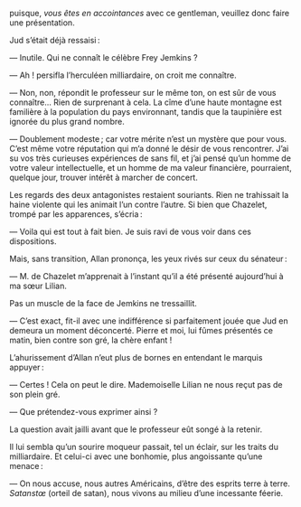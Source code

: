 puisque, _vous êtes en accointances_ avec ce gentleman, veuillez donc faire une présentation.

Jud s’était déjà ressaisi :

— Inutile. Qui ne connaît le célèbre Frey Jemkins ?

— Ah ! persifla l’herculéen milliardaire, on croit me connaître.

— Non, non, répondit le professeur sur le même ton, on est sûr de vous connaître… Rien de surprenant à cela. La cîme d’une haute montagne est familière à la population du pays environnant, tandis que la taupinière est ignorée du plus grand nombre.

— Doublement modeste ; car votre mérite n’est un mystère que pour vous. C’est même votre réputation qui m’a donné le désir de vous rencontrer. J’ai su vos très curieuses expériences de sans fil, et j’ai pensé qu’un homme de votre valeur intellectuelle, et un homme de ma valeur financière, pourraient, quelque jour, trouver intérêt à marcher de concert.

Les regards des deux antagonistes restaient souriants. Rien ne trahissait la haine violente qui les animait l’un contre l’autre. Si bien que Chazelet, trompé par les apparences, s’écria :

— Voila qui est tout à fait bien. Je suis ravi de vous voir dans ces dispositions.

Mais, sans transition, Allan prononça, les yeux rivés sur ceux du sénateur :

— M. de Chazelet m’apprenait à l’instant qu’il a été présenté aujourd’hui à ma sœur Lilian.

Pas un muscle de la face de Jemkins ne tressaillit.

— C’est exact, fit-il avec une indifférence si parfaitement jouée que Jud en demeura un moment déconcerté. Pierre et moi, lui fûmes présentés ce matin, bien contre son gré, la chère enfant !

L’ahurissement d’Allan n’eut plus de bornes en entendant le marquis appuyer :

— Certes ! Cela on peut le dire. Mademoiselle Lilian ne nous reçut pas de son plein gré.

— Que prétendez-vous exprimer ainsi ?

La question avait jailli avant que le professeur eût songé à la retenir.

Il lui sembla qu’un sourire moqueur passait, tel un éclair, sur les traits du milliardaire. Et celui-ci avec une bonhomie, plus angoissante qu’une menace :

— On nous accuse, nous autres Américains, d’être des esprits terre à terre. _Satanstœ_ (orteil de satan), nous vivons au milieu d’une incessante féerie.
